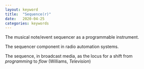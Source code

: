 ```yaml
---
layout: keyword
title:  "Sequence(r)"
date:   2020-04-25
categories: keywords
---
```


The musical note/event sequencer as a programmable instrument.

The sequencer component in radio automation systems.

The sequence, in broadcast media, as the locus for a shift from _programming_ to _flow_ (Williams, _Television_)
